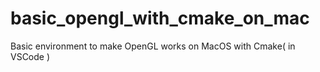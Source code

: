 # basic_opengl_with_cmake_on_mac
Basic environment to make OpenGL works on MacOS with Cmake( in VSCode ) 
